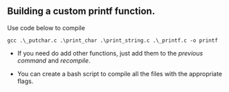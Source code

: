 ## Building a custom printf function.


Use code below to compile

```gcc .\_putchar.c .\print_char .\print_string.c .\_printf.c -o printf```

- If you need do add other functions, just add them to the *previous command*
 and *recompile*.

- You can create a bash script to compile all the files with the appropriate flags.
